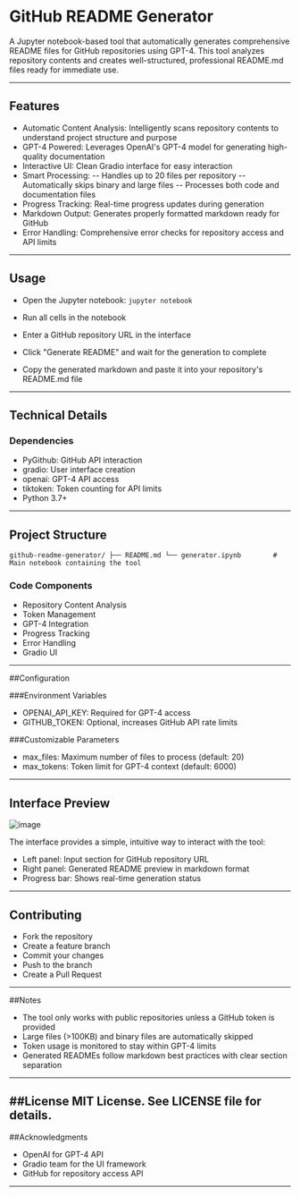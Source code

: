 # GitHub README Generator
A Jupyter notebook-based tool that automatically generates comprehensive README files for GitHub repositories using GPT-4. This tool analyzes repository contents and creates well-structured, professional README.md files ready for immediate use.

---
## Features

- Automatic Content Analysis: Intelligently scans repository contents to understand project structure and purpose
- GPT-4 Powered: Leverages OpenAI's GPT-4 model for generating high-quality documentation
- Interactive UI: Clean Gradio interface for easy interaction
- Smart Processing:
-- Handles up to 20 files per repository
-- Automatically skips binary and large files
-- Processes both code and documentation files
- Progress Tracking: Real-time progress updates during generation
- Markdown Output: Generates properly formatted markdown ready for GitHub
- Error Handling: Comprehensive error checks for repository access and API limits
---
## Usage

- Open the Jupyter notebook:
``` jupyter notebook ```

- Run all cells in the notebook
- Enter a GitHub repository URL in the interface
- Click "Generate README" and wait for the generation to complete
- Copy the generated markdown and paste it into your repository's README.md file

--- 
## Technical Details
### Dependencies

- PyGithub: GitHub API interaction
- gradio: User interface creation
- openai: GPT-4 API access
- tiktoken: Token counting for API limits
- Python 3.7+
---
## Project Structure

` github-readme-generator/
├── README.md
└── generator.ipynb        # Main notebook containing the tool `

### Code Components 
- Repository Content Analysis
- Token Management
- GPT-4 Integration
- Progress Tracking
- Error Handling
- Gradio UI
---
##Configuration

###Environment Variables
- OPENAI_API_KEY: Required for GPT-4 access
- GITHUB_TOKEN: Optional, increases GitHub API rate limits

###Customizable Parameters
- max_files: Maximum number of files to process (default: 20)
- max_tokens: Token limit for GPT-4 context (default: 6000)

---
## Interface Preview

![image](https://github.com/user-attachments/assets/3b0cee34-e41a-4aa3-a2c3-44d08a8296e6)

The interface provides a simple, intuitive way to interact with the tool:
- Left panel: Input section for GitHub repository URL
- Right panel: Generated README preview in markdown format
- Progress bar: Shows real-time generation status

---

## Contributing

- Fork the repository
- Create a feature branch
- Commit your changes
- Push to the branch
- Create a Pull Request
---

##Notes

- The tool only works with public repositories unless a GitHub token is provided
- Large files (>100KB) and binary files are automatically skipped
- Token usage is monitored to stay within GPT-4 limits
- Generated READMEs follow markdown best practices with clear section separation
---

##License
MIT License. See LICENSE file for details.
---
##Acknowledgments

- OpenAI for GPT-4 API
- Gradio team for the UI framework
- GitHub for repository access API
---
